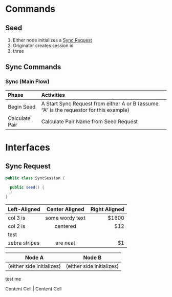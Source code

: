 
# Commands
## Seed
1. Either node initializes a [Sync Request](#syncRequest)
2. Originator creates session id
3. three
 

## Sync Commands

### Sync (Main Flow)

| Phase  | Activities   |
| :----- |:------------ |
| Begin Seed | A Start Sync Request from either A or B (assume “A” is the requestor for this example) |
| Calculate Pair| Calculate Pair Name from Seed Request |

# Interfaces

## <a name="syncRequest"></a>Sync Request
```java
public class SyncSession {

  public seed() {
  }
}
```

| Left-Aligned  | Center Aligned  | Right Aligned |
| :------------ |:---------------:| -----:|
| col 3 is      | some wordy text | $1600 |
| col 2 is      | centered        |   $12 |
| test |
| zebra stripes | are neat        |    $1 |


Node A  | Node B
------------- | -------------
(either side initializes)  | (either side initializes)
test me

Content Cell  | Content Cell

